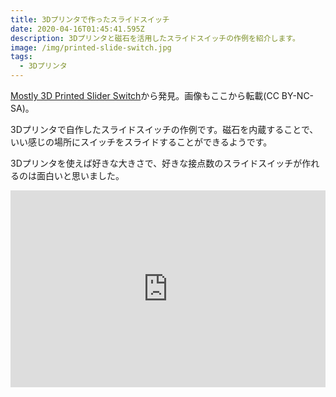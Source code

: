```yaml
---
title: 3Dプリンタで作ったスライドスイッチ
date: 2020-04-16T01:45:41.595Z
description: 3Dプリンタと磁石を活用したスライドスイッチの作例を紹介します。
image: /img/printed-slide-switch.jpg
tags:
  - 3Dプリンタ
---
```

[Mostly 3D Printed Slider Switch](https://www.instructables.com/id/Mostly-3D-Printed-Slider-Switch/)から発見。画像もここから転載(CC BY-NC-SA)。

3Dプリンタで自作したスライドスイッチの作例です。磁石を内蔵することで、いい感じの場所にスイッチをスライドすることができるようです。

3Dプリンタを使えば好きな大きさで、好きな接点数のスライドスイッチが作れるのは面白いと思いました。

<iframe width="100%" height="315" src="https://www.youtube.com/embed/Wm9FojAZTlE" frameborder="0" allow="accelerometer; autoplay; encrypted-media; gyroscope; picture-in-picture" allowfullscreen></iframe>
